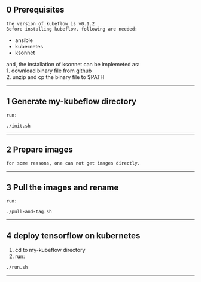 ## 0 Prerequisites
	the version of kubeflow is v0.1.2
	Before installing kubeflow, following are needed:
* ansible
* kubernetes
* ksonnet 
<div>
and, the installation of ksonnet can be implemeted as:
</div>
<div>
1. download binary file from github
</div>
<div>
2. unzip and cp the binary file to $PATH
</div>

---
## 1 Generate my-kubeflow directory
	run:
```console
./init.sh
```

---
## 2 Prepare images
	for some reasons, one can not get images directly.

---
## 3 Pull the images and rename
	run:
```console
./pull-and-tag.sh
```

---
## 4 deploy tensorflow on kubernetes
1. cd to my-kubeflow directory
2. run:
```console
./run.sh
```

---
